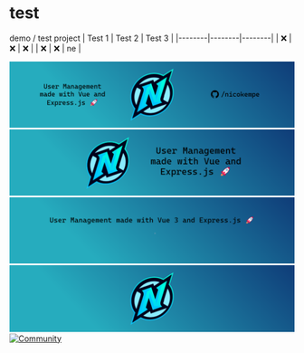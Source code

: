 # test
demo / test project
| Test 1 | Test 2 | Test 3 |
|--------|--------|--------|
| :x:    | :x:    | :x:    |
| :x:    | :x:    | ne    |



![1](header-logo_test.png   "Title")
![2](github-profiles_mid.png "Title")
![3](github-profiles-header_edit.png "Title")
![4](header-logo.png "Title")
[![Community](https://discordapp.com/api/guilds/528350750825512988/widget.png?style=banner2)]([[https://einTosti.com/discord](https://discord.com/invite/t9frQmmqPe)](https://discord.com/invite/t9frQmmqPe))
